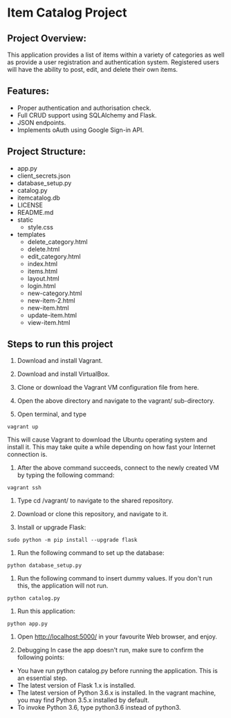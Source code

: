 # Item Catalog Project
## Project Overview:
This application provides a list of items within a variety of categories as well as provide a user registration and authentication system. Registered users will have the ability to post, edit, and delete their own items.

## Features:
* Proper authentication and authorisation check.
* Full CRUD support using SQLAlchemy and Flask.
* JSON endpoints.
* Implements oAuth using Google Sign-in API.

## Project Structure:

* app.py
* client_secrets.json
* database_setup.py
* catalog.py
* itemcatalog.db
* LICENSE
* README.md
* static
  * style.css
* templates
  * delete_category.html
  * delete.html
  * edit_category.html
  * index.html
  * items.html
  * layout.html
  * login.html
  * new-category.html
  * new-item-2.html
  * new-item.html
  * update-item.html
  * view-item.html

## Steps to run this project
1. Download and install Vagrant.

1. Download and install VirtualBox.

1. Clone or download the Vagrant VM configuration file from here.

1. Open the above directory and navigate to the vagrant/ sub-directory.

1. Open terminal, and type

```vagrant up```

This will cause Vagrant to download the Ubuntu operating system and install it. This may take quite a while depending on how fast your Internet connection is.

1. After the above command succeeds, connect to the newly created VM by typing the following command:

```vagrant ssh```

1. Type cd /vagrant/ to navigate to the shared repository.

1. Download or clone this repository, and navigate to it.

1. Install or upgrade Flask:

```sudo python -m pip install --upgrade flask```

1. Run the following command to set up the database:

```python database_setup.py```

1. Run the following command to insert dummy values. If you don't run this, the application will not run.

```python catalog.py```

1. Run this application:

```python app.py```

1. Open [http://localhost:5000/](http://localhost:5000/) in your favourite Web browser, and enjoy.

1. Debugging
In case the app doesn't run, make sure to confirm the following points:

* You have run python catalog.py before running the application. This is an essential step.
* The latest version of Flask 1.x is installed.
* The latest version of Python 3.6.x is installed. In the vagrant machine, you may find Python 3.5.x installed by default. 
* To invoke Python 3.6, type python3.6 instead of python3.
